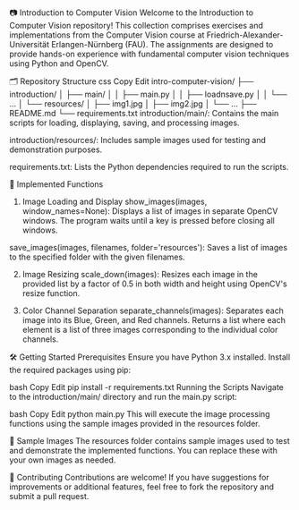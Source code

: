 📷 Introduction to Computer Vision
Welcome to the Introduction to Computer Vision repository! This collection comprises exercises and implementations from the Computer Vision course at Friedrich-Alexander-Universität Erlangen-Nürnberg (FAU). The assignments are designed to provide hands-on experience with fundamental computer vision techniques using Python and OpenCV.

🗂️ Repository Structure
css
Copy
Edit
intro-computer-vision/
├── introduction/
│   ├── main/
│   │   ├── main.py
│   │   ├── loadnsave.py
│   │   └── ...
│   └── resources/
│       ├── img1.jpg
│       ├── img2.jpg
│       └── ...
├── README.md
└── requirements.txt
introduction/main/: Contains the main scripts for loading, displaying, saving, and processing images.

introduction/resources/: Includes sample images used for testing and demonstration purposes.

requirements.txt: Lists the Python dependencies required to run the scripts.

🧪 Implemented Functions
1. Image Loading and Display
show_images(images, window_names=None):
Displays a list of images in separate OpenCV windows. The program waits until a key is pressed before closing all windows.

save_images(images, filenames, folder='resources'):
Saves a list of images to the specified folder with the given filenames.

2. Image Resizing
scale_down(images):
Resizes each image in the provided list by a factor of 0.5 in both width and height using OpenCV's resize function.

3. Color Channel Separation
separate_channels(images):
Separates each image into its Blue, Green, and Red channels. Returns a list where each element is a list of three images corresponding to the individual color channels.

🛠️ Getting Started
Prerequisites
Ensure you have Python 3.x installed. Install the required packages using pip:

bash
Copy
Edit
pip install -r requirements.txt
Running the Scripts
Navigate to the introduction/main/ directory and run the main.py script:

bash
Copy
Edit
python main.py
This will execute the image processing functions using the sample images provided in the resources folder.

📁 Sample Images
The resources folder contains sample images used to test and demonstrate the implemented functions. You can replace these with your own images as needed.

🤝 Contributing
Contributions are welcome! If you have suggestions for improvements or additional features, feel free to fork the repository and submit a pull request.
